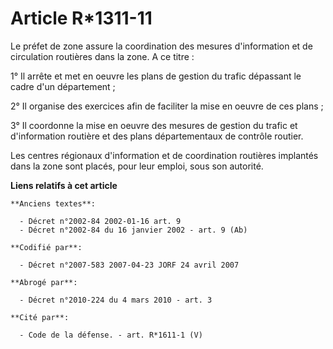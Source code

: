 # Article R*1311-11

Le préfet de zone assure la coordination des mesures d'information et de circulation routières dans la zone. A ce titre :

1° Il arrête et met en oeuvre les plans de gestion du trafic dépassant le cadre d'un département ;

2° Il organise des exercices afin de faciliter la mise en oeuvre de ces plans ;

3° Il coordonne la mise en oeuvre des mesures de gestion du trafic et d'information routière et des plans départementaux de
contrôle routier.

Les centres régionaux d'information et de coordination routières implantés dans la zone sont placés, pour leur emploi, sous
son autorité.

**Liens relatifs à cet article**

	**Anciens textes**:

	  - Décret n°2002-84 2002-01-16 art. 9
	  - Décret n°2002-84 du 16 janvier 2002 - art. 9 (Ab)

	**Codifié par**:

	  - Décret n°2007-583 2007-04-23 JORF 24 avril 2007

	**Abrogé par**:

	  - Décret n°2010-224 du 4 mars 2010 - art. 3

	**Cité par**:

	  - Code de la défense. - art. R*1611-1 (V)
